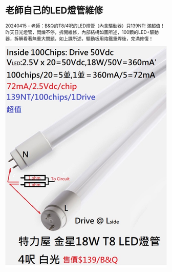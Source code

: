 # 老師自己的LED燈管維修

20240415 - 老師：B&Q的T8/4呎的LED燈管（內含驅動器）只139NT! 滿超值！昨天日光燈管，閃爍不停，拆開維修，內部結構如圖所述，100顆的LED+驅動器，拆解看著無重大問題，如上課所述，驅動板用烙鐵重焊後，完滿修復！

![Alt Text](01.jpg)
